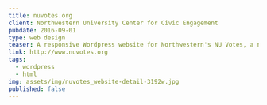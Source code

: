 ```yaml
---
title: nuvotes.org
client: Northwestern University Center for Civic Engagement
pubdate: 2016-09-01 
type: web design
teaser: A responsive Wordpress website for Northwestern's NU Votes, a non-partisan initiative designed to provide the NU community with accessible and understandable information about voting.
link: http://www.nuvotes.org
tags:
  - wordpress
  - html
img: assets/img/nuvotes_website-detail-3192w.jpg
published: false
---
```


